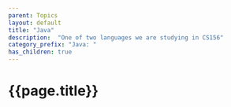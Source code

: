 ```yaml
---
parent: Topics
layout: default
title: "Java"
description:  "One of two languages we are studying in CS156"
category_prefix: "Java: "
has_children: true
---
```


# {{page.title}}

